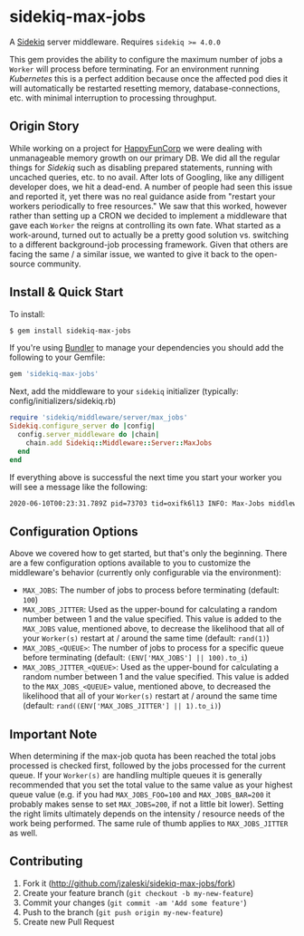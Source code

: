 sidekiq-max-jobs
================

A [Sidekiq](https://sidekiq.org/) server middleware. Requires `sidekiq >= 4.0.0`

This gem provides the ability to configure the maximum number of jobs a `Worker`
will process before terminating. For an environment running _Kubernetes_ this is
a perfect addition because once the affected pod dies it will automatically be
restarted resetting memory, database-connections, etc. with minimal interruption
to processing throughput.

Origin Story
------------

While working on a project for [HappyFunCorp](https://happyfuncorp.com/) we were
dealing with unmanageable memory growth on our primary DB. We did all the
regular things for _Sidekiq_ such as disabling prepared statements, running with
uncached queries, etc. to no avail. After lots of Googling, like any dilligent
developer does, we hit a dead-end. A number of people had seen this issue and
reported it, yet there was no real guidance aside from "restart your workers
periodically to free resources." We saw that this worked, however rather than
setting up a CRON we decided to implement a middleware that gave each `Worker`
the reigns at controlling its own fate. What started as a work-around, turned
out to actually be a pretty good solution vs. switching to a different
background-job processing framework. Given that others are facing the same / a
similar issue, we wanted to give it back to the open-source community.

Install & Quick Start
---------------------

To install:
```bash
$ gem install sidekiq-max-jobs
```

If you're using [Bundler](https://bundler.io/) to manage your dependencies you
should add the following to your Gemfile:
```ruby
gem 'sidekiq-max-jobs'
```

Next, add the middleware to your `sidekiq` initializer (typically: config/initializers/sidekiq.rb)
```ruby
require 'sidekiq/middleware/server/max_jobs'
Sidekiq.configure_server do |config|
  config.server_middleware do |chain|
    chain.add Sidekiq::Middleware::Server::MaxJobs
  end
end
```

If everything above is successful the next time you start your worker you will
see a message like the following:
```bash
2020-06-10T00:23:31.789Z pid=73703 tid=oxifk6l13 INFO: Max-Jobs middleware enabled, shutting down pid: 73703 when max-jobs quota is reached
```

Configuration Options
---------------------

Above we covered how to get started, but that's only the beginning. There are a
few configuration options available to you to customize the middleware's
behavior (currently only configurable via the environment):

* `MAX_JOBS`: The number of jobs to process before terminating (default: `100`)
* `MAX_JOBS_JITTER`: Used as the upper-bound for calculating a random number
between 1 and the value specified. This value is added to the `MAX_JOBS` value,
mentioned above, to decrease the likelihood that all of your `Worker(s)`
restart at / around the same time (default: `rand(1)`)
* `MAX_JOBS_<QUEUE>`: The number of jobs to process for a specific queue before
terminating (default: `(ENV['MAX_JOBS'] || 100).to_i`)
* `MAX_JOBS_JITTER_<QUEUE>`: Used as the upper-bound for calculating a random
number between 1 and the value specified. This value is added to the
`MAX_JOBS_<QUEUE>` value, mentioned above, to decreased the likelihood that all
of your `Worker(s)` restart at / around the same time (default:
`rand((ENV['MAX_JOBS_JITTER'] || 1).to_i)`)

Important Note
--------------

When determining if the max-job quota has been reached the total jobs processed
is checked first, followed by the jobs processed for the current queue. If your
`Worker(s)` are handling multiple queues it is generally recommended that you
set the total value to the same value as your highest queue value (e.g. if you
had `MAX_JOBS_FOO=100` and `MAX_JOBS_BAR=200` it probably makes sense to set
`MAX_JOBS=200`, if not a little bit lower). Setting the right limits ultimately
depends on the intensity / resource needs of the work being performed. The same
rule of thumb applies to `MAX_JOBS_JITTER` as well.

Contributing
------------

1. Fork it (http://github.com/jzaleski/sidekiq-max-jobs/fork)
2. Create your feature branch (`git checkout -b my-new-feature`)
3. Commit your changes (`git commit -am 'Add some feature'`)
4. Push to the branch (`git push origin my-new-feature`)
5. Create new Pull Request
